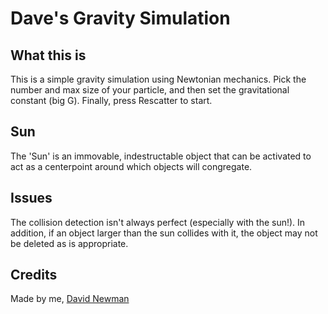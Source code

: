 # Dave's Gravity Simulation

## What this is
This is a simple gravity simulation using Newtonian mechanics. Pick the number and max size of your particle, and then set the gravitational constant (big G). Finally, press Rescatter to start.

## Sun
The 'Sun' is an immovable, indestructable object that can be activated to act as a centerpoint around which objects will congregate.

## Issues
The collision detection isn't always perfect (especially with the sun!). In addition, if an object larger than the sun collides with it, the object may not be deleted as is appropriate.

## Credits
Made by me, [David Newman](https://github.com/Newms34)